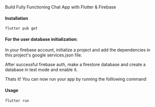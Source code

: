 Build Fully Functioning Chat App with Flutter & Firebase
#### Installation

```
flutter pub get
```

#### For the user database initialization:
In your firebase account, initialize a project and add the dependencies in this project's google services.json file.

After successful firebase auth, make a firestore database and create a database in test mode and enable it.

Thats it! You can now run your app by running the folllowing command

#### Usage 

```
flutter run
```
